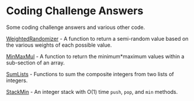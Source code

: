 # Coding Challenge Answers
Some coding challenge answers and various other code.

[WeightedRandomizer](src/main/scala/WeightedRandomizer.scala) - A function to return a semi-random value based on the various weights of each possible value.

[MinMaxMul](src/main/scala/MinMaxMul.scala) - A function to return the minimum\*maximum values within a sub-section of an array.

[SumLists](src/main/scala/SumLists.scala) - Functions to sum the composite integers from two lists of integers.

[StackMin](src/main/scala/StackMin.scala) - An integer stack with O(1) time `push`, `pop`, and `min` methods.
